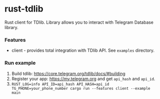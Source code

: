 # rust-tdlib
Rust client for TDlib.
Library allows you to interact with Telegram Database library. 

### Features
* client - provides total integration with TDlib API. See `examples` directory.

### Run example
1. Build tdlib: https://core.telegram.org/tdlib/docs/#building
2. Register your app: https://my.telegram.org and get `api_hash` and `api_id`.
3. `RUST_LOG=info API_ID=api_hash API_HASH=api_id TG_PHONE=your_phone_number cargo run --features client --example main`
